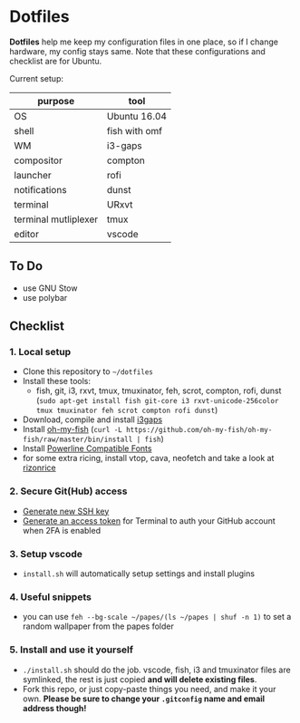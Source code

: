 # Dotfiles

**Dotfiles** help me keep my configuration files in one place, so if I change hardware, my config stays same.
Note that these configurations and checklist are for Ubuntu.

Current setup:

purpose|tool
-----|-----
OS|Ubuntu 16.04
shell|fish with omf
WM|i3-gaps
compositor|compton
launcher|rofi
notifications|dunst
terminal|URxvt
terminal mutliplexer|tmux
editor|vscode

## To Do

- use GNU Stow
- use polybar

## Checklist

### 1. Local setup

- Clone this repository to `~/dotfiles`
- Install these tools:
  - fish, git, i3, rxvt, tmux, tmuxinator, feh, scrot, compton, rofi, dunst (`sudo apt-get install fish git-core i3 rxvt-unicode-256color tmux tmuxinator feh scrot compton rofi dunst`)
- Download, compile and install
  [i3gaps](https://github.com/Airblader/i3/wiki/Compiling-&-Installing)
- Install [oh-my-fish](https://github.com/oh-my-fish/oh-my-fish/) (`curl -L https://github.com/oh-my-fish/oh-my-fish/raw/master/bin/install | fish`)
- Install [Powerline Compatible Fonts](https://github.com/powerline/fonts)
- for some extra ricing, install vtop, cava, neofetch and take a look at [rizonrice](https://rizonrice.github.io/resources)

### 2. Secure Git(Hub) access

- [Generate new SSH key](https://help.github.com/articles/generating-ssh-keys/)
- [Generate an access token](https://help.github.com/articles/creating-an-access-token-for-command-line-use/) for Terminal to auth your GitHub account when 2FA is enabled

### 3. Setup vscode

- `install.sh` will automatically setup settings and install plugins

### 4. Useful snippets

- you can use `feh --bg-scale ~/papes/(ls ~/papes | shuf -n 1)` to set a random wallpaper from the papes folder

### 5. Install and use it yourself

- `./install.sh` should do the job. vscode, fish, i3 and tmuxinator files are symlinked, the rest is just copied **and will delete existing files**.
- Fork this repo, or just copy-paste things you need, and make it your own. **Please be sure to change your `.gitconfig` name and email address though!**
